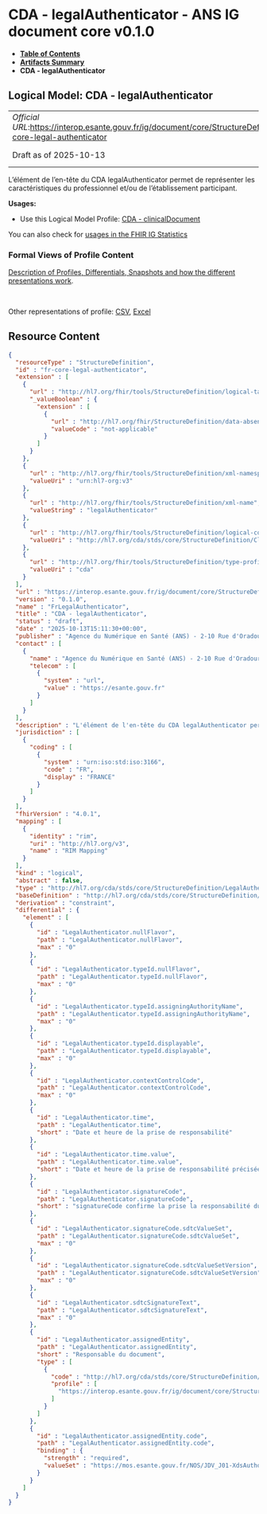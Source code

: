 # CDA - legalAuthenticator - ANS IG document core v0.1.0

* [**Table of Contents**](toc.md)
* [**Artifacts Summary**](artifacts.md)
* **CDA - legalAuthenticator**

## Logical Model: CDA - legalAuthenticator 

| | |
| :--- | :--- |
| *Official URL*:https://interop.esante.gouv.fr/ig/document/core/StructureDefinition/fr-core-legal-authenticator | *Version*:0.1.0 |
| Draft as of 2025-10-13 | *Computable Name*:FrLegalAuthenticator |

 
L’élément de l’en-tête du CDA legalAuthenticator permet de représenter les caractéristiques du professionnel et/ou de l’établissement participant. 

**Usages:**

* Use this Logical Model Profile: [CDA - clinicalDocument](StructureDefinition-fr-core-clinical-document.md)

You can also check for [usages in the FHIR IG Statistics](https://packages2.fhir.org/xig/ans.document.fr.core|current/StructureDefinition/fr-core-legal-authenticator)

### Formal Views of Profile Content

 [Description of Profiles, Differentials, Snapshots and how the different presentations work](http://build.fhir.org/ig/FHIR/ig-guidance/readingIgs.html#structure-definitions). 

 

Other representations of profile: [CSV](StructureDefinition-fr-core-legal-authenticator.csv), [Excel](StructureDefinition-fr-core-legal-authenticator.xlsx) 



## Resource Content

```json
{
  "resourceType" : "StructureDefinition",
  "id" : "fr-core-legal-authenticator",
  "extension" : [
    {
      "url" : "http://hl7.org/fhir/tools/StructureDefinition/logical-target",
      "_valueBoolean" : {
        "extension" : [
          {
            "url" : "http://hl7.org/fhir/StructureDefinition/data-absent-reason",
            "valueCode" : "not-applicable"
          }
        ]
      }
    },
    {
      "url" : "http://hl7.org/fhir/tools/StructureDefinition/xml-namespace",
      "valueUri" : "urn:hl7-org:v3"
    },
    {
      "url" : "http://hl7.org/fhir/tools/StructureDefinition/xml-name",
      "valueString" : "legalAuthenticator"
    },
    {
      "url" : "http://hl7.org/fhir/tools/StructureDefinition/logical-container",
      "valueUri" : "http://hl7.org/cda/stds/core/StructureDefinition/ClinicalDocument"
    },
    {
      "url" : "http://hl7.org/fhir/tools/StructureDefinition/type-profile-style",
      "valueUri" : "cda"
    }
  ],
  "url" : "https://interop.esante.gouv.fr/ig/document/core/StructureDefinition/fr-core-legal-authenticator",
  "version" : "0.1.0",
  "name" : "FrLegalAuthenticator",
  "title" : "CDA - legalAuthenticator",
  "status" : "draft",
  "date" : "2025-10-13T15:11:30+00:00",
  "publisher" : "Agence du Numérique en Santé (ANS) - 2-10 Rue d'Oradour-sur-Glane, 75015 Paris",
  "contact" : [
    {
      "name" : "Agence du Numérique en Santé (ANS) - 2-10 Rue d'Oradour-sur-Glane, 75015 Paris",
      "telecom" : [
        {
          "system" : "url",
          "value" : "https://esante.gouv.fr"
        }
      ]
    }
  ],
  "description" : "L'élément de l'en-tête du CDA legalAuthenticator permet de représenter les caractéristiques du professionnel et/ou de l'établissement participant.",
  "jurisdiction" : [
    {
      "coding" : [
        {
          "system" : "urn:iso:std:iso:3166",
          "code" : "FR",
          "display" : "FRANCE"
        }
      ]
    }
  ],
  "fhirVersion" : "4.0.1",
  "mapping" : [
    {
      "identity" : "rim",
      "uri" : "http://hl7.org/v3",
      "name" : "RIM Mapping"
    }
  ],
  "kind" : "logical",
  "abstract" : false,
  "type" : "http://hl7.org/cda/stds/core/StructureDefinition/LegalAuthenticator",
  "baseDefinition" : "http://hl7.org/cda/stds/core/StructureDefinition/LegalAuthenticator",
  "derivation" : "constraint",
  "differential" : {
    "element" : [
      {
        "id" : "LegalAuthenticator.nullFlavor",
        "path" : "LegalAuthenticator.nullFlavor",
        "max" : "0"
      },
      {
        "id" : "LegalAuthenticator.typeId.nullFlavor",
        "path" : "LegalAuthenticator.typeId.nullFlavor",
        "max" : "0"
      },
      {
        "id" : "LegalAuthenticator.typeId.assigningAuthorityName",
        "path" : "LegalAuthenticator.typeId.assigningAuthorityName",
        "max" : "0"
      },
      {
        "id" : "LegalAuthenticator.typeId.displayable",
        "path" : "LegalAuthenticator.typeId.displayable",
        "max" : "0"
      },
      {
        "id" : "LegalAuthenticator.contextControlCode",
        "path" : "LegalAuthenticator.contextControlCode",
        "max" : "0"
      },
      {
        "id" : "LegalAuthenticator.time",
        "path" : "LegalAuthenticator.time",
        "short" : "Date et heure de la prise de responsabilité"
      },
      {
        "id" : "LegalAuthenticator.time.value",
        "path" : "LegalAuthenticator.time.value",
        "short" : "Date et heure de la prise de responsabilité précisée à la seconde avec précision du décalage par rapport au temps universel (UTC)"
      },
      {
        "id" : "LegalAuthenticator.signatureCode",
        "path" : "LegalAuthenticator.signatureCode",
        "short" : "signatureCode confirme la prise la responsabilité du document."
      },
      {
        "id" : "LegalAuthenticator.signatureCode.sdtcValueSet",
        "path" : "LegalAuthenticator.signatureCode.sdtcValueSet",
        "max" : "0"
      },
      {
        "id" : "LegalAuthenticator.signatureCode.sdtcValueSetVersion",
        "path" : "LegalAuthenticator.signatureCode.sdtcValueSetVersion",
        "max" : "0"
      },
      {
        "id" : "LegalAuthenticator.sdtcSignatureText",
        "path" : "LegalAuthenticator.sdtcSignatureText",
        "max" : "0"
      },
      {
        "id" : "LegalAuthenticator.assignedEntity",
        "path" : "LegalAuthenticator.assignedEntity",
        "short" : "Responsable du document",
        "type" : [
          {
            "code" : "http://hl7.org/cda/stds/core/StructureDefinition/AssignedEntity",
            "profile" : [
              "https://interop.esante.gouv.fr/ig/document/core/StructureDefinition/fr-core-assigned-entity"
            ]
          }
        ]
      },
      {
        "id" : "LegalAuthenticator.assignedEntity.code",
        "path" : "LegalAuthenticator.assignedEntity.code",
        "binding" : {
          "strength" : "required",
          "valueSet" : "https://mos.esante.gouv.fr/NOS/JDV_J01-XdsAuthorSpecialty-CISIS/FHIR/JDV-J01-XdsAuthorSpecialty-CISIS"
        }
      }
    ]
  }
}

```

